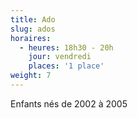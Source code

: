 ```yaml
---
title: Ado
slug: ados
horaires:
  - heures: 18h30 - 20h
    jour: vendredi
    places: '1 place'
weight: 7
---
```

Enfants nés de 2002 à 2005

